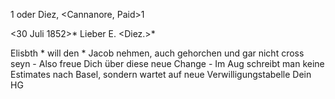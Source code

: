 <Revd Mr Hebich>1 oder Diez, <Cannanore, Paid>1

 <30 Juli 1852>*
Lieber E. <Diez.>*

Elisbth <von Tschombala>* will den <Weber>* Jacob nehmen, auch gehorchen und gar nicht cross seyn - Also freue Dich über diese neue Change - Im Aug schreibt man keine Estimates nach Basel, sondern wartet auf neue Verwilligungstabelle
 Dein HG


